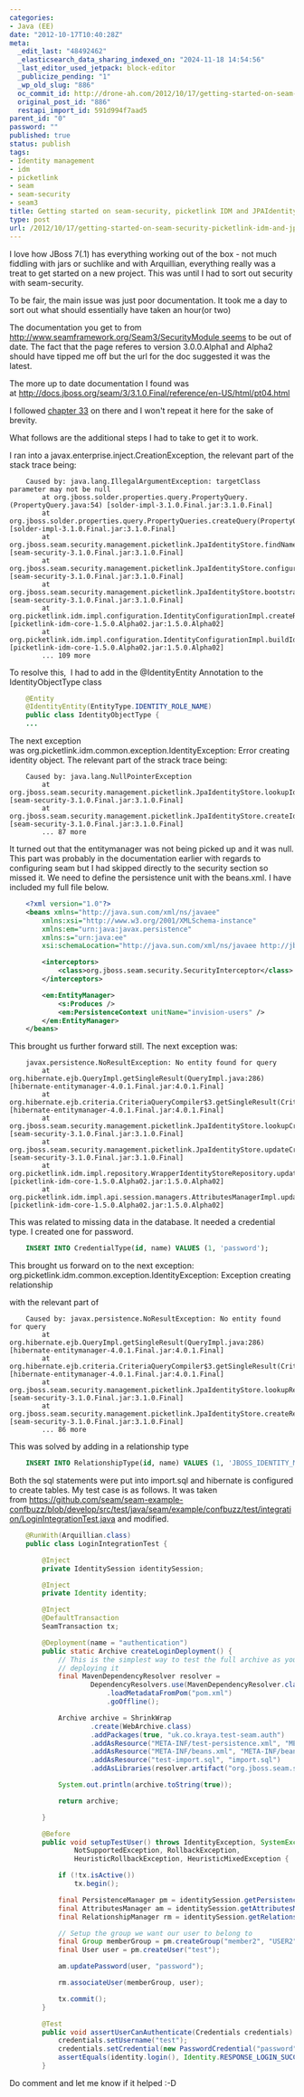 ```yaml
---
categories:
- Java (EE)
date: "2012-10-17T10:40:28Z"
meta:
  _edit_last: "48492462"
  _elasticsearch_data_sharing_indexed_on: "2024-11-18 14:54:56"
  _last_editor_used_jetpack: block-editor
  _publicize_pending: "1"
  _wp_old_slug: "886"
  oc_commit_id: http://drone-ah.com/2012/10/17/getting-started-on-seam-security-picketlink-idm-and-jpaidentitystore/1350466831
  original_post_id: "886"
  restapi_import_id: 591d994f7aad5
parent_id: "0"
password: ""
published: true
status: publish
tags:
- Identity management
- idm
- picketlink
- seam
- seam-security
- seam3
title: Getting started on seam-security, picketlink IDM and JPAIdentityStore
type: post
url: /2012/10/17/getting-started-on-seam-security-picketlink-idm-and-jpaidentitystore/
---
```


I love how JBoss 7(.1) has everything working out of the box - not much fiddling
with jars or suchlike and with Arquillian, everything really was a treat to get
started on a new project. This was until I had to sort out security with
seam-security.

To be fair, the main issue was just poor documentation. It took me a day to sort
out what should essentially have taken an hour(or two)

The documentation you get to from
http://www.seamframework.org/Seam3/SecurityModule seems to be out of date. The
fact that the page referes to version 3.0.0.Alpha1 and Alpha2 should have tipped
me off but the url for the doc suggested it was the latest.

The more up to date documentation I found was
at http://docs.jboss.org/seam/3/3.1.0.Final/reference/en-US/html/pt04.html

I followed
[chapter 33](http://docs.jboss.org/seam/3/3.1.0.Final/reference/en-US/html/security-identitymanagement.html "Identity Management")
on there and I won\'t repeat it here for the sake of brevity.

What follows are the additional steps I had to take to get it to work.

<!--more-->

I ran into a javax.enterprise.inject.CreationException, the relevant part of the
stack trace being:

```
    Caused by: java.lang.IllegalArgumentException: targetClass parameter may not be null
        at org.jboss.solder.properties.query.PropertyQuery.(PropertyQuery.java:54) [solder-impl-3.1.0.Final.jar:3.1.0.Final]
        at org.jboss.solder.properties.query.PropertyQueries.createQuery(PropertyQueries.java:39) [solder-impl-3.1.0.Final.jar:3.1.0.Final]
        at org.jboss.seam.security.management.picketlink.JpaIdentityStore.findNamedProperty(JpaIdentityStore.java:441) [seam-security-3.1.0.Final.jar:3.1.0.Final]
        at org.jboss.seam.security.management.picketlink.JpaIdentityStore.configureRoleTypeName(JpaIdentityStore.java:877) [seam-security-3.1.0.Final.jar:3.1.0.Final]
        at org.jboss.seam.security.management.picketlink.JpaIdentityStore.bootstrap(JpaIdentityStore.java:328) [seam-security-3.1.0.Final.jar:3.1.0.Final]
        at org.picketlink.idm.impl.configuration.IdentityConfigurationImpl.createRealmMap(IdentityConfigurationImpl.java:192) [picketlink-idm-core-1.5.0.Alpha02.jar:1.5.0.Alpha02]
        at org.picketlink.idm.impl.configuration.IdentityConfigurationImpl.buildIdentitySessionFactory(IdentityConfigurationImpl.java:147) [picketlink-idm-core-1.5.0.Alpha02.jar:1.5.0.Alpha02]
        ... 109 more
```

To resolve this,  I had to add in the \@IdentityEntity Annotation to the
IdentityObjectType class

```java
    @Entity
    @IdentityEntity(EntityType.IDENTITY_ROLE_NAME)
    public class IdentityObjectType {
    ...
```

The next exception was org.picketlink.idm.common.exception.IdentityException:
Error creating identity object. The relevant part of the strack trace being:

```
    Caused by: java.lang.NullPointerException
        at org.jboss.seam.security.management.picketlink.JpaIdentityStore.lookupIdentityType(JpaIdentityStore.java:966) [seam-security-3.1.0.Final.jar:3.1.0.Final]
        at org.jboss.seam.security.management.picketlink.JpaIdentityStore.createIdentityObject(JpaIdentityStore.java:999) [seam-security-3.1.0.Final.jar:3.1.0.Final]
        ... 87 more
```

It turned out that the entitymanager was not being picked up and it was null.
This part was probably in the documentation earlier with regards to configuring
seam but I had skipped directly to the security section so missed it. We need to
define the persistence unit with the beans.xml. I have included my full file
below.

```xml
    <?xml version="1.0"?>
    <beans xmlns="http://java.sun.com/xml/ns/javaee"
        xmlns:xsi="http://www.w3.org/2001/XMLSchema-instance"
        xmlns:em="urn:java:javax.persistence"
        xmlns:s="urn:java:ee"
        xsi:schemaLocation="http://java.sun.com/xml/ns/javaee http://jboss.org/schema/cdi/beans_1_0.xsd">

        <interceptors>
            <class>org.jboss.seam.security.SecurityInterceptor</class>
        </interceptors>

        <em:EntityManager>
            <s:Produces />
            <em:PersistenceContext unitName="invision-users" />
        </em:EntityManager>
    </beans>
```

This brought us further forward still. The next exception was:

```
    javax.persistence.NoResultException: No entity found for query
        at org.hibernate.ejb.QueryImpl.getSingleResult(QueryImpl.java:286) [hibernate-entitymanager-4.0.1.Final.jar:4.0.1.Final]
        at org.hibernate.ejb.criteria.CriteriaQueryCompiler$3.getSingleResult(CriteriaQueryCompiler.java:264) [hibernate-entitymanager-4.0.1.Final.jar:4.0.1.Final]
        at org.jboss.seam.security.management.picketlink.JpaIdentityStore.lookupCredentialTypeEntity(JpaIdentityStore.java:1112) [seam-security-3.1.0.Final.jar:3.1.0.Final]
        at org.jboss.seam.security.management.picketlink.JpaIdentityStore.updateCredential(JpaIdentityStore.java:1633) [seam-security-3.1.0.Final.jar:3.1.0.Final]
        at org.picketlink.idm.impl.repository.WrapperIdentityStoreRepository.updateCredential(WrapperIdentityStoreRepository.java:310) [picketlink-idm-core-1.5.0.Alpha02.jar:1.5.0.Alpha02]
        at org.picketlink.idm.impl.api.session.managers.AttributesManagerImpl.updatePassword(AttributesManagerImpl.java:563) [picketlink-idm-core-1.5.0.Alpha02.jar:1.5.0.Alpha02]
```

This was related to missing data in the database. It needed a credential type. I
created one for password.

```sql
    INSERT INTO CredentialType(id, name) VALUES (1, 'password');
```

This brought us forward on to the next exception:
org.picketlink.idm.common.exception.IdentityException: Exception creating
relationship

with the relevant part of

```
    Caused by: javax.persistence.NoResultException: No entity found for query
        at org.hibernate.ejb.QueryImpl.getSingleResult(QueryImpl.java:286) [hibernate-entitymanager-4.0.1.Final.jar:4.0.1.Final]
        at org.hibernate.ejb.criteria.CriteriaQueryCompiler$3.getSingleResult(CriteriaQueryCompiler.java:264) [hibernate-entitymanager-4.0.1.Final.jar:4.0.1.Final]
        at org.jboss.seam.security.management.picketlink.JpaIdentityStore.lookupRelationshipType(JpaIdentityStore.java:1127) [seam-security-3.1.0.Final.jar:3.1.0.Final]
        at org.jboss.seam.security.management.picketlink.JpaIdentityStore.createRelationship(JpaIdentityStore.java:1066) [seam-security-3.1.0.Final.jar:3.1.0.Final]
        ... 86 more
```

This was solved by adding in a relationship type

```sql
    INSERT INTO RelationshipType(id, name) VALUES (1, 'JBOSS_IDENTITY_MEMBERSHIP');
```

Both the sql statements were put into import.sql and hibernate is configured to
create tables. My test case is as follows. It was taken
from <https://github.com/seam/seam-example-confbuzz/blob/develop/src/test/java/seam/example/confbuzz/test/integration/LoginIntegrationTest.java> and
modified.

```java
    @RunWith(Arquillian.class)
    public class LoginIntegrationTest {

        @Inject
        private IdentitySession identitySession;

        @Inject
        private Identity identity;

        @Inject
        @DefaultTransaction
        SeamTransaction tx;

        @Deployment(name = "authentication")
        public static Archive createLoginDeployment() {
            // This is the simplest way to test the full archive as you will be
            // deploying it
            final MavenDependencyResolver resolver =
                    DependencyResolvers.use(MavenDependencyResolver.class)
                        .loadMetadataFromPom("pom.xml")
                        .goOffline();

            Archive archive = ShrinkWrap
                    .create(WebArchive.class)
                    .addPackages(true, "uk.co.kraya.test-seam.auth")
                    .addAsResource("META-INF/test-persistence.xml", "META-INF/persistence.xml")
                    .addAsResource("META-INF/beans.xml", "META-INF/beans.xml")
                    .addAsResource("test-import.sql", "import.sql")
                    .addAsLibraries(resolver.artifact("org.jboss.seam.security:seam-security").resolveAsFiles());

            System.out.println(archive.toString(true));

            return archive;

        }

        @Before
        public void setupTestUser() throws IdentityException, SystemException,
                NotSupportedException, RollbackException,
                HeuristicRollbackException, HeuristicMixedException {

            if (!tx.isActive())
                tx.begin();

            final PersistenceManager pm = identitySession.getPersistenceManager();
            final AttributesManager am = identitySession.getAttributesManager();
            final RelationshipManager rm = identitySession.getRelationshipManager();

            // Setup the group we want our user to belong to
            final Group memberGroup = pm.createGroup("member2", "USER2");
            final User user = pm.createUser("test");

            am.updatePassword(user, "password");

            rm.associateUser(memberGroup, user);

            tx.commit();
        }

        @Test
        public void assertUserCanAuthenticate(Credentials credentials) {
            credentials.setUsername("test");
            credentials.setCredential(new PasswordCredential("password"));
            assertEquals(identity.login(), Identity.RESPONSE_LOGIN_SUCCESS);
        }
```

Do comment and let me know if it helped :-D
